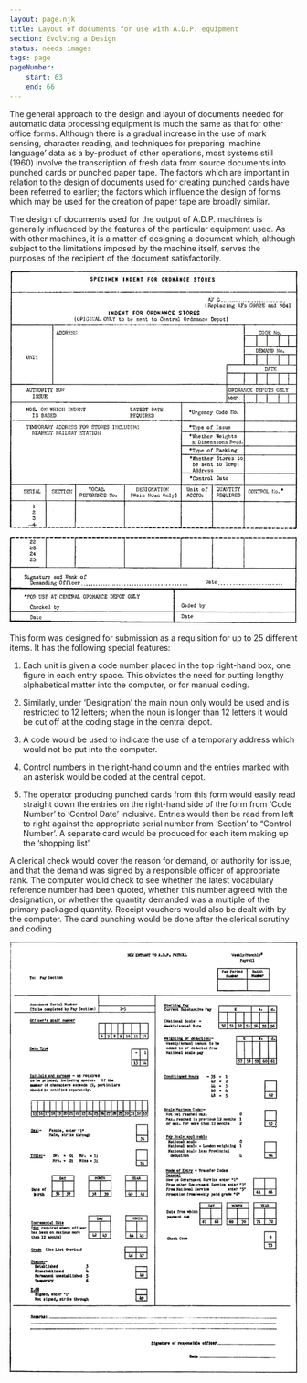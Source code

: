 ```yaml
---
layout: page.njk
title: Layout of documents for use with A.D.P. equipment
section: Evolving a Design
status: needs images
tags: page
pageNumber:
    start: 63
    end: 66
---
```


The general approach to the design and layout of documents needed for automatic data processing equipment is much the same as that for other office forms. Although there is a gradual increase in the use of mark sensing, character reading, and techniques for preparing ‘machine language’ data as a by-product of other operations, most systems still (1960) involve the transcription of fresh data from source documents into punched cards or punched paper tape. The factors which are important in relation to the design of documents used for creating punched cards have been referred to earlier; the factors which influence the design of forms which may be used for the creation of paper tape are broadly similar.

The design of documents used for the output of A.D.P. machines is generally influenced by the features of the particular equipment used. As with other machines, it is a matter of designing a document which, although subject to the limitations imposed by the machine itself, serves the purposes of the recipient of the document satisfactorily.

![](1.jpg)

This form was designed for submission as a requisition for up to 25 different items. It has
the following special features:

1. Each unit is given a code number placed in the top right-hand box, one figure in each entry space. This obviates the need for putting lengthy alphabetical matter into the computer, or for manual coding.

2. Similarly, under ‘Designation’ the main noun only would be used and is restricted to 12 letters; when the noun is longer than 12 letters it would be cut off at the coding stage in the central depot.

3. A code would be used to indicate the use of a temporary address which would not be put into the computer.

4. Control numbers in the right-hand column and the entries marked with an asterisk would be coded at the central depot.

5. The operator producing punched cards from this form would easily read straight down the entries on the right-hand side of the form from ‘Code Number’ to ‘Control Date’ inclusive. Entries would then be read from left to right against the appropriate serial number from ‘Section’ to “Control Number’. A separate card would be produced for each item making up the ‘shopping list’.

A clerical check would cover the reason for demand, or authority for issue, and that the demand was signed by a responsible officer of appropriate rank. The computer would check to see whether the latest vocabulary reference number had been quoted, whether this number agreed with the designation, or whether the quantity demanded was a multiple of the primary packaged quantity. Receipt vouchers would also be dealt with by the computer. The card punching would be done after the clerical scrutiny and coding

![](2.jpg)
